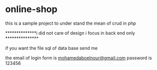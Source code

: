 # online-shop
this is a sample project to under stand the mean of crud in php

**************i did not care of design i focus in back end only ***************

if you want the file sql of data base send me 

the email of login form is mohamedaboelnour@gmail.com
password is 123456

